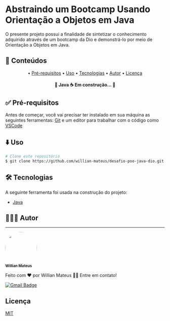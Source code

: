 # Abstraindo um Bootcamp Usando Orientação a Objetos em Java


O presente projeto possui a finalidade de sintetizar o conhecimento adquirido através de um bootcamp da Dio e demonstrá-lo por meio de Orientação a Objetos em Java.

## 📍 Conteúdos

<p style="text-align: center">
 • <a href="#pre-requisitos">Pré-requisitos</a>
 • <a href="#uso">Uso</a> 
 • <a href="#tecnologias">Tecnologias</a> 
 • <a href="#autor">Autor</a> 
 • <a href="#licenc-a">Licença</a> 
</p>


<h4 style="text-align: center"> 
	🚧  Java ☕ Em construção...  🚧
</h4>

## ✅ Pré-requisitos

Antes de começar, você vai precisar ter instalado em sua máquina as seguintes ferramentas:
[Git](https://git-scm.com) e um editor para trabalhar com o código como [VSCode](https://code.visualstudio.com/)

## ⬇️ Uso

```bash
# Clone este repositório
$ git clone https://github.com/willian-mateus/desafio-poo-java-dio.git
```

## 🛠 Tecnologias

A seguinte ferramenta foi usada na construção do projeto:

- [Java](https://www.java.com/en/download/help/whatis_java.html)




## 👨🏻‍💻 Autor

---
 <img style="border-radius: 50%;" src="https://media.licdn.com/dms/image/C4E03AQEydF02NLKuQg/profile-displayphoto-shrink_400_400/0/1658538480710?e=1682553600&v=beta&t=FBdpOjO-QuJ2DdCfW-V25T-CVrFPHMYgLdlebOQJ_fM" width="100px;" alt=""/>
 <br />
 <sub><b>Willian Mateus</b></sub>


Feito com ❤️ por Willian Mateus 👋🏽 Entre em contato!

[![Gmail Badge](https://img.shields.io/badge/-willianmateussan@gmail.com-c14438?style=flat-square&logo=Gmail&logoColor=white&link=mailto:willianmateussan@gmail.com)](mailto:willianmateussan@gmail.com)

## Licença

[MIT](https://choosealicense.com/licenses/mit/)